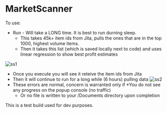# MarketScanner


To use:
* Run - Will take a LONG time. It is best to run durning sleep.
  - This takes 45k+ item ids from Jita, pulls the ones that are in the top 1000, highest volume items. 
  - Then it takes this list (which is saved locally next to code) and uses linear regression to show best profit estimates

![ss1](https://user-images.githubusercontent.com/30472756/222958625-972f57dd-7258-4324-b1e5-a32d849d600f.PNG)
  - Once you execute you will see it reteive the item ids from Jita
  - Then it will continue to run for a long while (6 hours) pulling data
 ![ss2](https://user-images.githubusercontent.com/30472756/222958670-b55123e3-c2e8-402c-a9ee-1bfaf539acb0.PNG)
  - These errors are normal, concern is warranted only if *You do not see any progress on the popup console (no traffic) 
      * Or no file is written to your /Documents directory upon completion 


This is a test build used for dev purposes.
